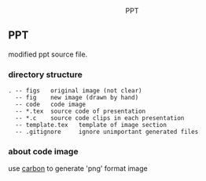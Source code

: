 <center>PPT</center>

## PPT
modified ppt source file.

### directory structure
```text
. -- figs   original image (not clear)
  -- fig    new image (drawn by hand)
  -- code   code image
  -- *.tex  source code of presentation 
  -- *.c    source code clips in each presentation
  -- template.tex   template of image section
  -- .gitignore     ignore unimportant generated files
```

### about code image
use [carbon](https://carbon.now.sh) to generate 'png' format image
